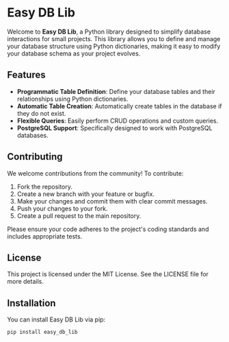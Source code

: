 # Easy DB Lib

Welcome to **Easy DB Lib**, a Python library designed to simplify database interactions for small projects. This library allows you to define and manage your database structure using Python dictionaries, making it easy to modify your database schema as your project evolves.

## Features

- **Programmatic Table Definition**: Define your database tables and their relationships using Python dictionaries.
- **Automatic Table Creation**: Automatically create tables in the database if they do not exist.
- **Flexible Queries**: Easily perform CRUD operations and custom queries.
- **PostgreSQL Support**: Specifically designed to work with PostgreSQL databases.


## Contributing

We welcome contributions from the community! To contribute:

1. Fork the repository.
2. Create a new branch with your feature or bugfix.
3. Make your changes and commit them with clear commit messages.
4. Push your changes to your fork.
5. Create a pull request to the main repository.

Please ensure your code adheres to the project's coding standards and includes appropriate tests.

## License

This project is licensed under the MIT License. See the LICENSE file for more details.

## Installation

You can install Easy DB Lib via pip:

```bash
pip install easy_db_lib
```
